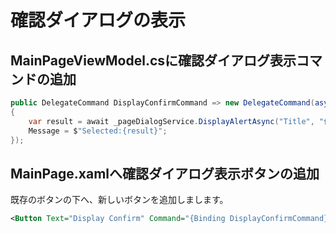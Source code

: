 # 確認ダイアログの表示

## MainPageViewModel.csに確認ダイアログ表示コマンドの追加  

```cs
public DelegateCommand DisplayConfirmCommand => new DelegateCommand(async () =>
{
    var result = await _pageDialogService.DisplayAlertAsync("Title", "何れかを選んでください。", "はい", "いいえ");
    Message = $"Selected:{result}";
});

```

## MainPage.xamlへ確認ダイアログ表示ボタンの追加  

既存のボタンの下へ、新しいボタンを追加しまします。  
```xml
<Button Text="Display Confirm" Command="{Binding DisplayConfirmCommand}"/>
```